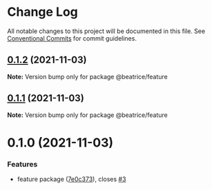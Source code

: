 # Change Log

All notable changes to this project will be documented in this file.
See [Conventional Commits](https://conventionalcommits.org) for commit guidelines.

## [0.1.2](https://github.com/eyzi/beatrice/compare/@beatrice/feature@0.1.1...@beatrice/feature@0.1.2) (2021-11-03)

**Note:** Version bump only for package @beatrice/feature





## [0.1.1](https://github.com/eyzi/beatrice/compare/@beatrice/feature@0.1.0...@beatrice/feature@0.1.1) (2021-11-03)

**Note:** Version bump only for package @beatrice/feature





# 0.1.0 (2021-11-03)


### Features

* feature package ([7e0c373](https://github.com/eyzi/beatrice/commit/7e0c373fdee2a456f6e4b34303e3fa447da67787)), closes [#3](https://github.com/eyzi/beatrice/issues/3)
